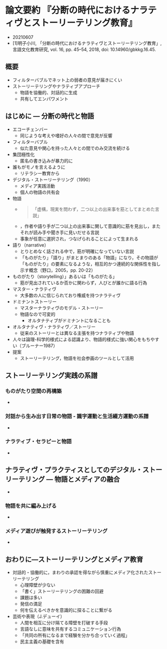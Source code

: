 <!-- tex script for md -->
<script type="text/javascript" async src="https://cdnjs.cloudflare.com/ajax/libs/mathjax/2.7.7/MathJax.js?config=TeX-MML-AM_CHTML">
</script>
<script type="text/x-mathjax-config">
 MathJax.Hub.Config({
 tex2jax: {
 inlineMath: [['$', '$'] ],
 displayMath: [ ['$$','$$'], ["\\[","\\]"] ]
 }
 });
</script>

# 論文要約 『分断の時代におけるナラティヴとストーリーテリング教育』
- 20210607
- [1]明子小川, 「分断の時代におけるナラティヴとストーリーテリング教育」, 言語文化教育研究, vol. 16, pp. 45–54, 2018, doi: 10.14960/gbkkg.16.45.

<!-- -------------------- -->

## 概要
- フィルターバブルでネット上の弱者の意見が届きにくい
- ストーリーテリングやナラティブアプローチ
    - 物語を協働的、対話的に生成
    - 共有してエンパワメント

<!-- -------------------- -->

## はじめに ― 分断の時代と物語
- エコーチェンバー
    - 同じような考えや嗜好の人々の間で意見が反響
- フィルターバブル
    - 似た意見や関心を持った人々との間でのみ交流を続ける
- 集団極性化
    - 匿名の書き込みが暴力的に
- 誰もがモノを言えるように
    - リテラシー教育から
- デジタル・ストーリーテリング（1990）
    - メディア実践活動
    - 個人の物語の共有会
- 物語
    - > 「虚構，現実を問わず，二つ以上の出来事を筋としてまとめた言説」
    - ，作者や語り手が二つ以上の出来事に関して意識的に筋を見出し，またそれが読み手や聞き手に見いだせる言説
    - 事象が任意に選択され，つなげられることによって生まれる
- 語り（narrative）
    - とりとめなく話される中で，筋が明確になっていない言説
    - 「ものがたり」「語り」がまとまりのある「物語」になり，その物語が「ものがたり」の要素になるような，相互的かつ連続的な関係性を指し示す概念（野口，2005，pp. 20-22）
- ものがたり（storytelling）」あるいは「ものがたる」
    - 筋が見出されているか否かに関わらず，人びとが誰かに語る行為
- マスター・ナラティヴ
    - 大多数の人に信じられており権威を持つナラティヴ
- ドミナントストーリー
    - マスターナラティヴのモデル・ストーリー
    - 物語なので可変的
        - オルタナティブがドミナントになることも
- オルタナティヴ・ナラティヴ／ストーリー
    - 従来のストーリーとは異なる主張を持つナラティブや物語
- 人々は論理-科学的様式による認識より、物語的様式に強い関心をもちやすい（ブルーナー1987）
- 提案
    - ストーリーテリング，物語を社会参画のツールとして活用

<!-- -------------------- -->

## ストーリーテリング実践の系譜

### ものがたり空間の再構築
- 

### 対話から生み出す日常の物語 - 識字運動と生活綴方運動の系譜
- 

### ナラティブ・セラピーと物語
- 

<!-- -------------------- -->

## ナラティヴ・プラクティスとしてのデジタル・ストーリーテリング ― 物語とメディアの融合
- 

### 物語を共に編み上げる
- 

### メディア遊びが触発するストーリーテリング
- 

<!-- -------------------- -->

## おわりに―ストーリーテリングとメディア教育
- 対話的・協働的に，まわりの承認を得ながら慎重にメディア化されたストーリーテリング
    - 心理障壁が少ない
    - 「書く」ストーリーテリングの困難の回避
    - 課題は多い
    - 発信の満足
    - 何を伝えるべきかを意識的に探ることに繋がる
- 芸術や表現（J.デューイ）
    - 人間を相互に分け隔てる障壁を打破する手段
    - 言語なしに意味を共有するコミュニケーション行為
    - 「共同の所有になるまで経験を分かち合っていく過程」
    - 民主主義の基礎を含有
